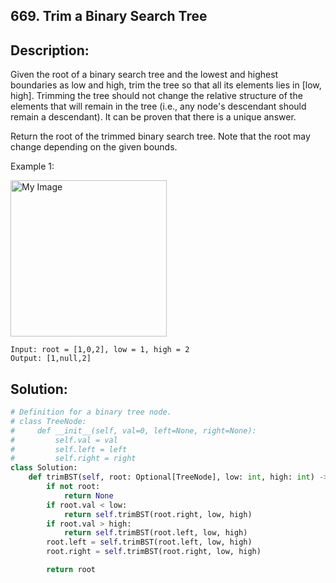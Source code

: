 ## 669. Trim a Binary Search Tree

## Description:
Given the root of a binary search tree and the lowest and highest boundaries as low and high, trim the tree so that all its elements lies in [low, high]. Trimming the tree should not change the relative structure of the elements that will remain in the tree (i.e., any node's descendant should remain a descendant). It can be proven that there is a unique answer.

Return the root of the trimmed binary search tree. Note that the root may change depending on the given bounds.

Example 1:

<img src="https://assets.leetcode.com/uploads/2020/09/09/trim1.jpg" alt="My Image" height="250" />

```
Input: root = [1,0,2], low = 1, high = 2
Output: [1,null,2]
```

## Solution:

```py
# Definition for a binary tree node.
# class TreeNode:
#     def __init__(self, val=0, left=None, right=None):
#         self.val = val
#         self.left = left
#         self.right = right
class Solution:
    def trimBST(self, root: Optional[TreeNode], low: int, high: int) -> Optional[TreeNode]:
        if not root:
            return None
        if root.val < low:
            return self.trimBST(root.right, low, high)
        if root.val > high:
            return self.trimBST(root.left, low, high)
        root.left = self.trimBST(root.left, low, high)
        root.right = self.trimBST(root.right, low, high)

        return root
```